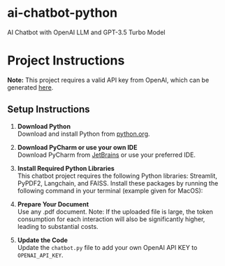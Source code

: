 # ai-chatbot-python
AI Chatbot with OpenAI LLM and GPT-3.5 Turbo Model

# Project Instructions

**Note:** This project requires a valid API key from OpenAI, which can be generated [here](https://platform.openai.com/api-keys).

## Setup Instructions

1. **Download Python**  
   Download and install Python from [python.org](https://www.python.org/downloads/).

2. **Download PyCharm or use your own IDE**  
   Download PyCharm from [JetBrains](https://www.jetbrains.com/pycharm/download/) or use your preferred IDE.

3. **Install Required Python Libraries**  
   This chatbot project requires the following Python libraries: Streamlit, PyPDF2, Langchain, and FAISS. Install these packages by running the following command in your terminal (example given for MacOS):

4. **Prepare Your Document**  
Use any .pdf document. Note: If the uploaded file is large, the token consumption for each interaction will also be significantly higher, leading to substantial costs.

5. **Update the Code**  
Update the `chatbot.py` file to add your own OpenAI API KEY to `OPENAI_API_KEY`.
